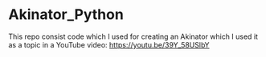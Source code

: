 # Akinator_Python
This repo consist code which I used for creating an Akinator which I used it as a topic in a YouTube video: https://youtu.be/39Y_58USlbY
